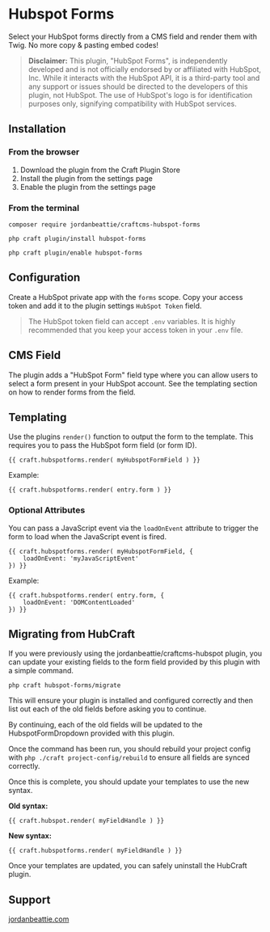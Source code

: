 # Hubspot Forms
Select your HubSpot forms directly from a CMS field and render them with Twig. No more copy & pasting embed codes! 

> **Disclaimer:** This plugin, "HubSpot Forms", is independently developed and is not officially endorsed by or affiliated with HubSpot, Inc. While it interacts with the HubSpot API, it is a third-party tool and any support or issues should be directed to the developers of this plugin, not HubSpot. The use of HubSpot's logo is for identification purposes only, signifying compatibility with HubSpot services.



## Installation
### From the browser
1. Download the plugin from the Craft Plugin Store
2. Install the plugin from the settings page
3. Enable the plugin from the settings page

### From the terminal
```
composer require jordanbeattie/craftcms-hubspot-forms
```
```
php craft plugin/install hubspot-forms
```
```
php craft plugin/enable hubspot-forms
```

## Configuration
Create a HubSpot private app with the `forms` scope. Copy your access token and add it to the plugin settings `HubSpot Token` field. 
> The HubSpot token field can accept `.env` variables. It is highly recommended that you keep your access token in your `.env` file. 

## CMS Field
The plugin adds a "HubSpot Form" field type where you can allow users to select a form present in your HubSpot account. See the templating section on how to render forms from the field.

## Templating
Use the plugins `render()` function to output the form to the template. This requires you to pass the HubSpot form field (or form ID). 
```
{{ craft.hubspotforms.render( myHubspotFormField ) }}
```
Example:
```
{{ craft.hubspotforms.render( entry.form ) }}
```

### Optional Attributes
You can pass a JavaScript event via the `loadOnEvent` attribute to trigger the form to load when the JavaScript event is fired. 
```
{{ craft.hubspotforms.render( myHubspotFormField, {
    loadOnEvent: 'myJavaScriptEvent'
}) }}
```
Example:
```
{{ craft.hubspotforms.render( entry.form, {
    loadOnEvent: 'DOMContentLoaded'
}) }}
```

## Migrating from HubCraft
If you were previously using the jordanbeattie/craftcms-hubspot plugin, you can update your existing fields to the form field provided by this plugin with a simple command. 

```
php craft hubspot-forms/migrate
```

This will ensure your plugin is installed and configured correctly and then list out each of the old fields before asking you to continue. 

By continuing, each of the old fields will be updated to the HubspotFormDropdown provided with this plugin. 

Once the command has been run, you should rebuild your project config with `php ./craft project-config/rebuild` to ensure all fields are synced correctly. 

Once this is complete, you should update your templates to use the new syntax. 

**Old syntax:** 
```
{{ craft.hubspot.render( myFieldHandle ) }}
```

**New syntax:**
```
{{ craft.hubspotforms.render( myFieldHandle ) }}
```

Once your templates are updated, you can safely uninstall the HubCraft plugin. 

## Support
[jordanbeattie.com](https://jordanbeattie.com)